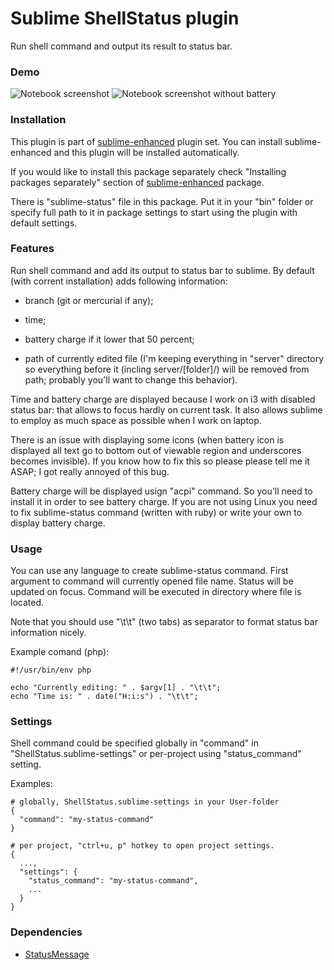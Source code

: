 # Sublime ShellStatus plugin

Run shell command and output its result to status bar.


### Demo

![Notebook screenshot](https://raw.github.com/shagabutdinov/sublime-shell-status/master/screenshot.png)
![Notebook screenshot without battery](https://raw.github.com/shagabutdinov/sublime-shell-status/master/screenshot_without_battery.png)


### Installation

This plugin is part of [sublime-enhanced](http://github.com/shagabutdinov/sublime-enhanced)
plugin set. You can install sublime-enhanced and this plugin will be installed
automatically.

If you would like to install this package separately check "Installing packages
separately" section of [sublime-enhanced](http://github.com/shagabutdinov/sublime-enhanced)
package.

There is "sublime-status" file in this package. Put it in your "bin" folder or
specify full path to it in package settings to start using the plugin with
default settings.


### Features

Run shell command and add its output to status bar to sublime. By default (with
corrent installation) adds following information:

  - branch (git or mercurial if any);

  - time;

  - battery charge if it lower that 50 percent;

  - path of currently edited file (I'm keeping everything in "server"
    directory so everything before it (incling server/[folder]/) will be removed
    from path; probably you'll want to change this behavior).

Time and battery charge are displayed because I work on i3 with disabled status
bar: that allows to focus hardly on current task. It also allows sublime to
employ as much space as possible when I work on laptop.

There is an issue with displaying some icons (when battery icon is displayed all
text go to bottom out of viewable region and underscores becomes invisible). If
you know how to fix this so please please tell me it ASAP; I got really annoyed
of this bug.

Battery charge will be displayed usign "acpi" command. So you'll need to install
it in order to see battery charge. If you are not using Linux you need to fix
sublime-status command (written with ruby) or write your own to display battery
charge.


### Usage

You can use any language to create sublime-status command. First argument to
command will currently opened file name. Status will be updated on focus.
Command will be executed in directory where file is located.

Note that you should use "\t\t" (two tabs) as separator to format status bar
information nicely.

Example comand (php):

  ```
  #!/usr/bin/env php

  echo "Currently editing: " . $argv[1] . "\t\t";
  echo "Time is: " . date("H:i:s") . "\t\t";
  ```

### Settings

Shell command could be specified globally in "command" in
"ShellStatus.sublime-settings" or per-project using "status_command" setting.

Examples:

  ```
  # globally, ShellStatus.sublime-settings in your User-folder
  {
    "command": "my-status-command"
  }

  # per project, "ctrl+u, p" hotkey to open project settings.
  {
    ...,
    "settings": {
      "status_command": "my-status-command",
      ...
    }
  }
  ```


### Dependencies

* [StatusMessage](https://github.com/shagabutdinov/sublime-status-message)